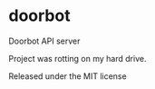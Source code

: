 # doorbot

Doorbot API server

Project was rotting on my hard drive.


Released under the MIT license
